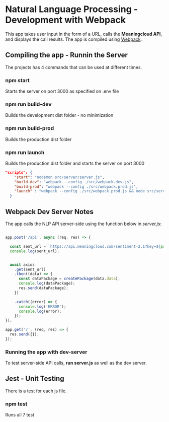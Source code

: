 # Natural Language Processing - Development with Webpack
This app takes user input in the form of a URL, calls the **Meaningcloud API**, and displays the call results.
The app is compiled using <a href="https://webpack.js.org/">Webpack</a>.

## Compiling the app - Runnin the Server
The projects has 4 commands that can be used at different times.

### npm start
Starts the server on port 3000 as specified on .env file

### npm run build-dev
Builds the development dist folder - no minimization

### npm run build-prod
Builds the production dist folder

### npm run launch
Builds the production dist folder and starts the server on port 3000


```json
"scripts": {
    "start": "nodemon src/server/server.js",
    "build-dev": "webpack --config ./src/webpack.dev.js",
    "build-prod": "webpack --config ./src/webpack.prod.js",
    "launch" : "webpack --config ./src/webpack.prod.js && node src/server/server.js"
  }
```

## Webpack Dev Server Notes
The app calls the NLP API server-side using the function below in _server.js_:

```js

app.post('/api', async (req, res) => {

  const sent_url = `https://api.meaningcloud.com/sentiment-2.1?key=${process.env.API_KEY}&lang=en&url=${req.body.url}&model=general`;
  console.log(sent_url);


  await axios
    .get(sent_url)
    .then((data) => {
      const dataPackage = createPackage(data.data);
      console.log(dataPackage);
      res.send(dataPackage);
    })

    .catch((error) => {
      console.log('ERROR');
      console.log(error);
    });
});

app.get('/', (req, res) => {
  res.send({});
});

```
### Running the app with dev-server
To test server-side API calls, **run server.js** as well as the dev server.

## Jest - Unit Testing
There is a test for each js file. 

### npm test
Runs all 7 test 

